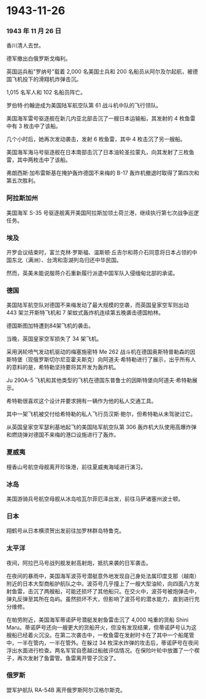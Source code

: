 # 1943-11-26

### 1943 年 11 月 26 日

香川清人去世。

德军撤出白俄罗斯戈梅利。

英国运兵船"罗纳号"载着 2,000 名美国士兵和 200
名船员从阿尔及尔起航，被德国飞机投下的滑翔机炸弹击沉。

1,015 名军人和 102 名船员阵亡。

罗伯特·约翰逊成为美国陆军航空队第 61 战斗机中队的飞行领队。

美国海军雷号驱逐舰在新几内亚北部击沉了一艘日本运输船，其发射的 4
枚鱼雷中有 3 枚击中了该船。

几个小时后，她再次发动袭击，发射 6 枚鱼雷，其中 4 枚击沉了另一艘船。

美国海军海马号驱逐舰在日本南部击沉了日本油轮圣拉蒙丸，向其发射了三枚鱼雷，其中两枚击中了该船。

弗朗西斯·加布雷斯基在掩护轰炸德国不来梅的 B-17
轰炸机撤退时取得了第四次和第五次胜利。

### 阿拉斯加州

美国海军 S-35
号驱逐舰离开美国阿拉斯加领土荷兰港，继续执行第七次战争巡逻任务。

### 埃及

开罗会议结束时，富兰克林·罗斯福、温斯顿·丘吉尔和蒋介石同意将日本占领的中国东北（满洲）、台湾和澎湖列岛归还中华民国。

然而，英美未能说服蒋介石重新履行派遣中国军队入侵缅甸北部的承诺。

### 德国

美国陆军航空队对德国不来梅发动了最大规模的空袭，而英国皇家空军则出动 443
架兰开斯特飞机和 7 架蚊式轰炸机连续第五晚袭击德国柏林。

德国斯图加特遭到84架飞机的袭击。

当晚，英国皇家空军损失了 34 架飞机。

采用涡轮喷气发动机驱动的梅塞施密特 Me 262
战斗机在德国奥斯特普勒森的因斯特堡（现俄罗斯切尔尼亚霍夫斯克）向阿道夫·希特勒进行了展示，出乎所有人的意料的是，希特勒坚持要将其开发为轰炸机。

Ju 290A-5
飞机和其他类型的飞机在德国东普鲁士的因斯特堡向阿道夫·希特勒展示。

希特勒很喜欢这个设计并要求拥有一辆作为他的私人交通工具。

其中一架飞机被交付给希特勒的私人飞行员汉斯·鲍尔，但希特勒从未驾驶过它。

从英国皇家空军瑟利基地起飞的美国陆军航空队第 306
轰炸机大队使用高爆炸弹和燃烧弹对德国不来梅的港口设施进行了轰炸。

### 夏威夷

檀香山号航空母舰离开珍珠港，前往夏威夷海域进行演习。

### 冰岛

美国游骑兵号航空母舰从冰岛哈瓦尔菲厄泽出发，前往马萨诸塞州波士顿。

### 日本

翔鹤号从日本横须贺出发前往加罗林群岛特鲁克。

### 太平洋

夜间，阿拉巴马号战列舰发射高射炮，抵抗来袭的日军袭击。

在夜间的暴雨中，美国海军波芬号潜艇意外地发现自己身处法属印度支那（越南）附近的日本大型商船护航队之中。波芬号几乎撞上了一艘大型油轮，向四面八方发射鱼雷，击沉了两艘船，可能还损坏了其他船只。在交火中，波芬号被炮弹击中，弹丸反弹至其所在岛屿。虽然损坏不大，但影响了波芬号的潜水能力，直到进行充分维修。

在帕劳附近，美国海军蒂诺萨号潜艇发射鱼雷击沉了 4,000 吨重的货船 Shini
Maru。蒂诺萨号还向一艘更大的货船开火，但没有发现结果，但蒂诺萨号认为这艘船已经着火沉没。在第二次袭击中，一枚鱼雷在发射时卡在了其中一个船尾管中，一半在管内，一半在管外。在躲过
34
枚深水炸弹的攻击后，蒂诺萨号在夜间浮出水面进行检查。两名军官自愿越过船舷评估情况。在保险叶轮中放置了一个楔子，再次发射了鱼雷管。鱼雷离开管子沉没了。

### 俄罗斯

盟军护航队 RA-54B 离开俄罗斯阿尔汉格尔斯克。